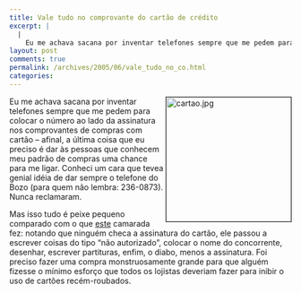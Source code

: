 ```yaml
---
title: Vale tudo no comprovante do cartão de crédito
excerpt: |
  |
    Eu me achava sacana por inventar telefones sempre que me pedem para colocar o número ao lado da assinatura nos comprovantes de compras com cartão - afinal, a última coisa que eu preciso é dar às pessoas que conhecem meu...
layout: post
comments: true
permalink: /archives/2005/06/vale_tudo_no_co.html
categories:
---
```

<img title="cartao.jpg" src="//chester.me/archives/img/cartao.jpg" width="223" height="222" align="right" border="1" style="margin-left:4px" />Eu me achava sacana por inventar telefones sempre que me pedem para colocar o número ao lado da assinatura nos comprovantes de compras com cartão &#8211; afinal, a última coisa que eu preciso é dar às pessoas que conhecem meu padrão de compras uma chance para me ligar. Conheci um cara que tevea genial idéia de dar sempre o telefone do Bozo (para quem não lembra: 236-0873). Nunca reclamaram.

Mas isso tudo é peixe pequeno comparado com o que <a href="http://www.zug.com/pranks/credit/" target="_blank">este</a> camarada fez: notando que ninguém checa a assinatura do cartão, ele passou a escrever coisas do tipo &#8220;não autorizado&#8221;, colocar o nome do concorrente, desenhar, escrever partituras, enfim, o diabo, menos a assinatura. Foi preciso fazer uma compra monstruosamente grande para que alguém fizesse o mínimo esforço que todos os lojistas deveriam fazer para inibir o uso de cartões recém-roubados.
